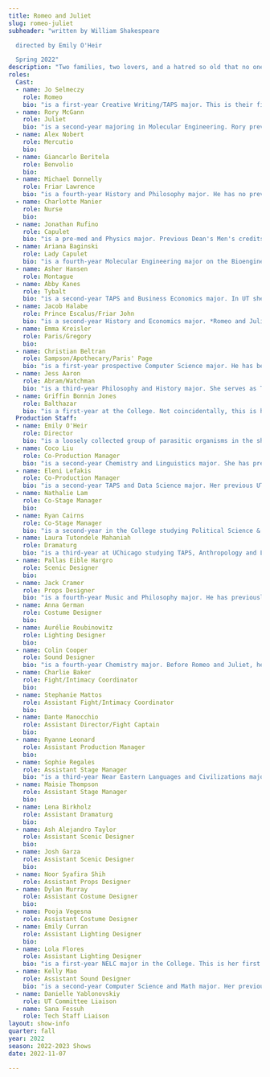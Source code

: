 ```yaml
---
title: Romeo and Juliet
slug: romeo-juliet
subheader: "written by William Shakespeare

  directed by Emily O'Heir

  Spring 2022"
description: "Two families, two lovers, and a hatred so old that no one remembers its cause. Defying the barriers forged from their families’ enmity, Romeo and Juliet challenge their community by risking everything for love. Shakespeare sets his immortal tale against a community uprooted by conflict—as resonant today as it was 400 years ago. Moved by mutual infatuation and desire for a new life, Romeo and Juliet dare to pursue a reality where hearts are not ruled by hatred."
roles:
  Cast:
  - name: Jo Selmeczy
    role: Romeo
    bio: "is a first-year Creative Writing/TAPS major. This is their first Dean’s Men production. Before college, they performed in their high school’s productions of *Romeo and Juliet* (Nurse) and *Clue* (Wadsworth), and were a part of their high school’s improv troupe. Offstage, Jo enjoys rock-climbing, playing guitar, and pontificating on the relentless melancholy of existence."
  - name: Rory McGann
    role: Juliet
    bio: "is a second-year majoring in Molecular Engineering. Rory previously worked as an Understudy in *King Lear* last spring, and has performed in *Singin' in the Rain* (Don Lockwood) and *Into the Woods* (Jack) in the past, among others. He enjoys writing, climbing, singing, and making crossword puzzles. He would like to thank the cast & crew for their tireless effort in putting this performance together and his family & friends for their continuous support. He hopes you enjoy the show!"
  - name: Alex Nobert
    role: Mercutio
    bio: 
  - name: Giancarlo Beritela
    role: Benvolio
    bio: 
  - name: Michael Donnelly
    role: Friar Lawrence
    bio: "is a fourth-year History and Philosophy major. He has no previous theater experience, and is really just happy to be here."
  - name: Charlotte Manier
    role: Nurse
    bio: 
  - name: Jonathan Rufino
    role: Capulet
    bio: "is a pre-med and Physics major. Previous Dean's Men's credits include Spring 2022's *King Lear* (Lear), Autumn 2021's *Love's Labour's Lost* (Ferdinand), Autumn 2020's *Much Ado About Monologues* (King John), Spring 2019's *Twelfth Night* (Sir Andrew Aguecheek), and Winter 2019's *Macbeth* (Macduff). He would like to apologize in advance for how mean his character is and assures you that, in real life, he is just a silly little guy. Enjoy the show!"
  - name: Ariana Baginski
    role: Lady Capulet
    bio: "is a fourth-year Molecular Engineering major on the Bioengineering track and TAPS minor. She has previously worked for several UT productions including *The Trail to Oregon!* (Co-Stage Manager), *My H8 Letter to the Gr8 American Theater* (Assistant Sound Designer), *The Old Man and the Old Moon* (Assistant Scenic Designer), and *The Winter's Tale* (Assistant Scenic Designer). She would like to thank the cast and crew of *Romeo and Juliet* for being so insanely talented and supportive!!!"
  - name: Asher Hansen
    role: Montague
  - name: Abby Kanes
    role: Tybalt
    bio: "is a second-year TAPS and Business Economics major. In UT she performed in *The Heirs Workshop* (Aveline), and the TAPS pro-show *Amazons and Their Me*n* (The Frau). Favorite credits include *Wait Until Dark* (Gloria), *Two Gentlemen of Verona* (Lucetta), *Romeo and Juliet* (Friar Lawrence, Capulet), and *The Crucible* (Rebecca Nurse). She has played bass in the pit orchestra for *The Trail to Oregon!* and the *Perfect Match Workshop*. She is on TAPS Admin Staff as a Front of House Manager and also a member of UT Committee."
  - name: Jacob Halabe
    role: Prince Escalus/Friar John
    bio: "is a second-year History and Economics major. *Romeo and Juliet* is his first UT show and he's so excited to be a part of the cast. When he's not impersonating a priest or pretending to govern Verona, Jacob likes reading and spending time with friends."
  - name: Emma Kreisler
    role: Paris/Gregory
    bio: 
  - name: Christian Beltran
    role: Sampson/Apothecary/Paris' Page
    bio: "is a first-year prospective Computer Science major. He has been acting all four years of high school, performing in *Guys and Dolls* (Nicely-Nicely Johnson), *TMLMTBGB* (Varies), *You're a Good Man, Charlie Brown* (Linus van Pelt), *The Addams Family* (Lucas), *Puffs* (J Finch / Zack Smith), and *The Lightning Thief* (Percy Jackson), and stage managing *The Diary of Anne Frank* his junior year. *Romeo and Juliet* is his first performance at UChicago, and hopefully far from his last!"
  - name: Jess Aaron
    role: Abram/Watchman
    bio: "is a third-year Philosophy and History major. She serves as Treasurer of the Dean’s Men Board, and is the Social Chair of her dance group Rhythmic Bodies in Motion. Jess also works as a research assistant on a project about epistemology in the science fiction pulp magazines."
  - name: Griffin Bonnin Jones
    role: Balthazar
    bio: "is a first-year at the College. Not coincidentally, this is his first production with UT and Dean's Men, and he's very excited to join the UChicago theatre community. In high school, he played characters such as Sir Andrew in *Twelfth Night* and Alex Anderson in *Lottery Tickets*."
  Production Staff:
  - name: Emily O'Heir
    role: Director
    bio: "is a loosely collected group of parasitic organisms in the shape of a woman. She has worked on a variety of shows in her 13 quarters at the University as an actor, dramaturg, and director. She is a proud member of the Dean's Men and is grateful to everyone who worked tirelessly to bring this show to life."
  - name: Coco Liu
    role: Co-Production Manager
    bio: "is a second-year Chemistry and Linguistics major. She has previously worked on *Love's Labour's Lost* (Assistant Stage Manager), *The Light* (Stage Manager), and *King Lear* (Co-Stage Manager). She promises that she'll try harder and actually have a fun fact next time."
  - name: Eleni Lefakis
    role: Co-Production Manager
    bio: "is a second-year TAPS and Data Science major. Her previous UT mainstage credits are *The Heirs* (Stage Manager) and *The Trail to Oregon!* (Assistant Director/Dramaturg). She is also currently working on *Marian, or The True Tale of Robin Hood* (Assistant Director/Dramaturg), going up 8th Week in Theater East! She's really excited that after three terms of involvement in UT, she can finally say she's a Dean's Man!"
  - name: Nathalie Lam
    role: Co-Stage Manager
    bio: 
  - name: Ryan Cairns
    role: Co-Stage Manager
    bio: "is a second-year in the College studying Political Science & Human Rights with minors in Classics & Democracy Studies. She has previously worked on *Love’s Labour’s Lost* (Assistant Director), *The Light* (Assistant Director), and *King Lear* (Cordelia), and looks forward to directing *The Laramie Project* next quarter. In the small amount of time that she’s not at Logan, you can find her sipping chai at the 61st Street Farmer’s Market or eating Jimmy John’s at the Point. She would like to shoutout the amazing management team (Emily, Nathalie, Sophie and Maisie), but most importantly Diet Coke for being necessary support throughout this amazing process."
  - name: Laura Tutondele Mahaniah
    role: Dramaturg
    bio: "is a third-year at UChicago studying TAPS, Anthropology and Linguistics. At the University, she has previously worked on *King Lear* (Old Man/Knight), *Fields of Asphodel* (Syd), *Love's Labour's Lost* (Rosaline) and *My H8 Letter to the Gr8 American Theatre* (Ensemble). Her current projects include *Marian, or the True Tale of Robin Hood* (Will Scarlett) and assisting Princess Mhoon Cooper with her research with the Chicago Black Dance Legacy Project. When not in the rehearsal room or classroom, Laura Tutondele can usually be found in one of the school's dance studios."
  - name: Pallas Eible Hargro
    role: Scenic Designer
    bio: 
  - name: Jack Cramer
    role: Props Designer
    bio: "is a fourth-year Music and Philosophy major. He has previously worked on *King Lear* (Assistant Sound Designer) and *Original Sin* (Music Director/Arranger/Recording Engineer/Sound Designer). Last summer, he worked on the new musical *Forest of Sin* with fellow UChicago students and alumni (Co-Writer/Assistant Music Director/Co-Arranger/Bassist/Sound Technician). He also helps run the 63rd Annual UChicago Folk Festival, coming to Mandel Hall on February 10th and 11th!"
  - name: Anna German
    role: Costume Designer
    bio: 
  - name: Aurélie Roubinowitz
    role: Lighting Designer
    bio: 
  - name: Colin Cooper
    role: Sound Designer
    bio: "is a fourth-year Chemistry major. Before Romeo and Juliet, he worked on *Antony and Cleopatra*, *Love's Labour's Lost*, and *King Lear* as sound designer. He currently serves as the president of the Dean's Men."
  - name: Charlie Baker
    role: Fight/Intimacy Coordinator
    bio:
  - name: Stephanie Mattos
    role: Assistant Fight/Intimacy Coordinator
    bio: 
  - name: Dante Manocchio
    role: Assistant Director/Fight Captain
    bio: 
  - name: Ryanne Leonard
    role: Assistant Production Manager
    bio: 
  - name: Sophie Regales
    role: Assistant Stage Manager
    bio: "is a third-year Near Eastern Languages and Civilizations major. A long time musical lover, she is very excited to be a part of *Romeo and Juliet*. It is her first show with University Theater and she hopes the first of many."
  - name: Maisie Thompson 
    role: Assistant Stage Manager
    bio: 
  - name: Lena Birkholz
    role: Assistant Dramaturg
    bio: 
  - name: Ash Alejandro Taylor
    role: Assistant Scenic Designer
    bio:
  - name: Josh Garza
    role: Assistant Scenic Designer
    bio: 
  - name: Noor Syafira Shih
    role: Assistant Props Designer
  - name: Dylan Murray
    role: Assistant Costume Designer
    bio: 
  - name: Pooja Vegesna
    role: Assistant Costume Designer
  - name: Emily Curran
    role: Assistant Lighting Designer
    bio: 
  - name: Lola Flores
    role: Assistant Lighting Designer
    bio: "is a first-year NELC major in the College. This is her first UT show."
  - name: Kelly Mao
    role: Assistant Sound Designer
    bio: "is a second-year Computer Science and Math major. Her previous UT/Dean's Men credits include *King Lear* (Co-Stage Manager) and *Love's Labour's Lost* (Assistant Stage Manager). She's very excited to be returning to her roots (sitting in the dark and hitting the space bar in QLab)."
  - name: Danielle Yablonovskiy
    role: UT Committee Liaison
  - name: Sana Fessuh
    role: Tech Staff Liaison
layout: show-info
quarter: fall
year: 2022
season: 2022-2023 Shows
date: 2022-11-07

---
```

